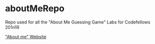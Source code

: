 # aboutMeRepo
Repo used for all the "About Me Guessing Game" Labs for Codefellows 201n19

["About me" Website](https://micgreene.github.io/aboutMeRepo/index)